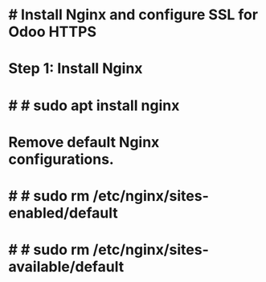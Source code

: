 # # Install Nginx and configure SSL for Odoo  HTTPS
# Step 1: Install Nginx
# # # sudo apt install nginx
# Remove default Nginx configurations.
# # # sudo rm /etc/nginx/sites-enabled/default
# # # sudo rm /etc/nginx/sites-available/default

